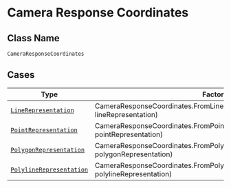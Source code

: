 
# Camera Response Coordinates

## Class Name

`CameraResponseCoordinates`

## Cases

| Type | Factory Method |
|  --- | --- |
| [`LineRepresentation`](../../../doc/models/line-representation.md) | CameraResponseCoordinates.FromLineRepresentation(LineRepresentation lineRepresentation) |
| [`PointRepresentation`](../../../doc/models/point-representation.md) | CameraResponseCoordinates.FromPointRepresentation(PointRepresentation pointRepresentation) |
| [`PolygonRepresentation`](../../../doc/models/polygon-representation.md) | CameraResponseCoordinates.FromPolygonRepresentation(PolygonRepresentation polygonRepresentation) |
| [`PolylineRepresentation`](../../../doc/models/polyline-representation.md) | CameraResponseCoordinates.FromPolylineRepresentation(PolylineRepresentation polylineRepresentation) |


